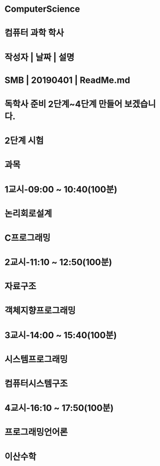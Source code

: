 # ComputerScience
# 컴퓨터 과학 학사
# 작성자   |   날짜     |      설명
# SMB    |   20190401  |      ReadMe.md
# 독학사 준비 2단계~4단계 만들어 보겠습니다.

# 2단계 시험
#   과목
#     1교시-09:00 ~ 10:40(100분)
#       논리회로설계
#       C프로그래밍
#     2교시-11:10 ~ 12:50(100분)
#       자료구조
#       객체지향프로그래밍
#     3교시-14:00 ~ 15:40(100분)	
#       시스템프로그래밍
#       컴퓨터시스템구조
#     4교시-16:10 ~ 17:50(100분)
#       프로그래밍언어론
#       이산수학
# 
